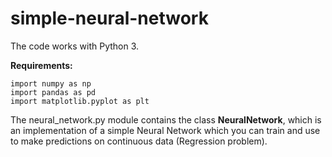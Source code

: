 # simple-neural-network

The code works with Python 3.

**Requirements:**
```
import numpy as np
import pandas as pd
import matplotlib.pyplot as plt
```

The neural_network.py module contains the class **NeuralNetwork**, which is an implementation of a simple Neural Network
which you can train and use to make predictions on continuous data (Regression problem).

